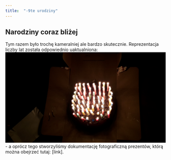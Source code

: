 ```yaml
---
title:  "-9te urodziny"
---
```


## Narodziny coraz bliżej

Tym razem było trochę kameralniej ale bardzo skutecznie. Reprezentacja liczby lat została odpowiednio uaktualniona: ![Tort ze świeczkami dla -9cio latka](/assets/-9_post.jpg) - a oprócz tego stworzyliśmy dokumentację fotograficzną prezentów, którą można obejrzeć tutaj: [link].
